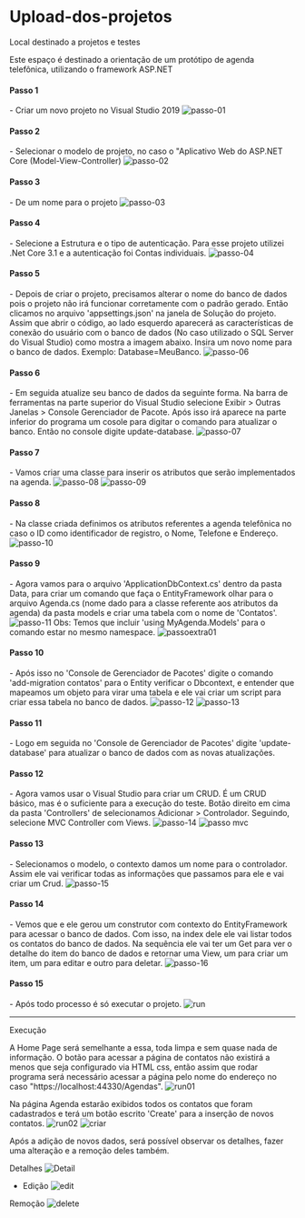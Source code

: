 # Upload-dos-projetos
Local destinado a projetos e testes

Este espaço é destinado a orientação de um protótipo de agenda telefônica, utilizando o framework ASP.NET

**<h4>Passo 1</h4>** - Criar um novo projeto no Visual Studio 2019
![passo-01](https://user-images.githubusercontent.com/87759514/126884012-c2080563-f2f6-4e7e-a925-dcf4702b6bce.png)

**<h4>Passo 2</h4>** - Selecionar o modelo de projeto, no caso o "Aplicativo Web do ASP.NET Core (Model-View-Controller)
![passo-02](https://user-images.githubusercontent.com/87759514/126884060-a259c803-8fec-48b3-9e5d-789dc5814cc9.png)

**<h4>Passo 3</h4>** - De um nome para o projeto
![passo-03](https://user-images.githubusercontent.com/87759514/126884072-8da26569-118c-4f87-83bc-08e5b805bcdb.png)

**<h4>Passo 4</h4>** - Selecione a Estrutura e o tipo de autenticação. Para esse projeto utilizei .Net Core 3.1 e a autenticação foi Contas individuais.
![passo-04](https://user-images.githubusercontent.com/87759514/126884122-faf9eff3-6db0-439f-bfa6-7ad093368c12.png)

**<h4>Passo 5</h4>** - Depois de criar o projeto, precisamos alterar o nome do banco de dados pois o projeto não irá funcionar corretamente com o padrão gerado. Então clicamos no arquivo 'appsettings.json' na janela de Solução do projeto. Assim que abrir o código, ao lado esquerdo aparecerá as características de conexão do usuário com o banco de dados (No caso utilizado o SQL Server do Visual Studio) como mostra a imagem abaixo. Insira um novo nome para o banco de dados. Exemplo: Database=MeuBanco.
![passo-06](https://user-images.githubusercontent.com/87759514/126884267-9b6636e0-fa87-4d94-93a9-7ccc81102480.png)

**<h4>Passo 6</h4>** - Em seguida atualize seu banco de dados da seguinte forma. Na barra de ferramentas na parte superior do Visual Studio selecione Exibir > Outras Janelas > Console Gerenciador de Pacote. Após isso irá aparece na parte inferior do programa um cosole para digitar o comando para atualizar o banco. Então no console digite update-database. 
![passo-07](https://user-images.githubusercontent.com/87759514/126884372-899ea5b5-7e2c-4b35-b993-8259733c9263.png)

**<h4>Passo 7</h4>** - Vamos criar uma classe para inserir os atributos que serão implementados na agenda.
![passo-08](https://user-images.githubusercontent.com/87759514/126884421-c3d5fd53-3e8a-4eb1-ac0f-5bec43b0b9fd.png)
![passo-09](https://user-images.githubusercontent.com/87759514/126884422-92ebaba9-3d46-4c25-b7bd-838b39bdbfd4.png)

**<h4>Passo 8</h4>** - Na classe criada definimos os atributos referentes a agenda telefônica no caso o ID como identificador de registro, o Nome, Telefone e Endereço.
![passo-10](https://user-images.githubusercontent.com/87759514/126884458-87224bdd-a2d2-4393-b61e-07c3e1c4d26b.png)

**<h4>Passo 9</h4>** - Agora vamos para o arquivo 'ApplicationDbContext.cs' dentro da pasta Data, para criar um comando que faça o EntityFramework olhar para o arquivo Agenda.cs (nome dado para a classe referente aos atributos da agenda) da pasta models e criar uma tabela com o nome de 'Contatos'.
![passo-11](https://user-images.githubusercontent.com/87759514/126884544-a7db77b9-eef3-4594-abac-2d7e01c3eee3.png)
Obs: Temos que incluir 'using MyAgenda.Models' para o comando estar no mesmo namespace.
![passoextra01](https://user-images.githubusercontent.com/87759514/126884600-0680159f-d26f-4b0b-8a18-2d868fcf4ccd.png)

**<h4>Passo 10</h4>** - Após isso no 'Console de Gerenciador de Pacotes' digite o comando 'add-migration contatos' para o Entity verificar o Dbcontext, e entender que mapeamos um objeto para virar uma tabela e ele vai criar um script para criar essa tabela no banco de dados.
![passo-12](https://user-images.githubusercontent.com/87759514/126884644-3d213e56-5f91-4005-b17c-235831aaf3e4.png)
![passo-13](https://user-images.githubusercontent.com/87759514/126884657-d9657bd7-9563-41f5-8185-361e3df25773.png)

**<h4>Passo 11</h4>** - Logo em seguida no 'Console de Gerenciador de Pacotes' digite 'update-database' para atualizar o banco de dados com as novas atualizações.

**<h4>Passo 12</h4>** - Agora vamos usar o Visual Studio para criar um CRUD. É um CRUD básico, mas é o suficiente para a execução do teste. Botão direito em cima da pasta 'Controllers' de selecionamos Adicionar > Controlador. Seguindo, selecione MVC Controller com Views.
![passo-14](https://user-images.githubusercontent.com/87759514/126884812-50f972a2-628a-4722-a729-8b55d61345f5.png)
![passo mvc](https://user-images.githubusercontent.com/87759514/126884816-7d424497-84b2-476d-87f4-4566ce0796ba.png)

**<h4>Passo 13</h4>** - Selecionamos o modelo, o contexto damos um nome para o controlador. Assim ele vai verificar todas as informações que passamos para ele e vai criar um Crud.
![passo-15](https://user-images.githubusercontent.com/87759514/126884831-2cb8ec45-92c9-42e1-ae07-e313d0bdaf4d.png)

**<h4>Passo 14</h4>** - Vemos que e ele gerou um construtor com contexto do EntityFramework para acessar o banco de dados. Com isso, na index dele ele vai listar todos os contatos do banco de dados. Na sequência ele vai ter um Get para ver o detalhe do item do banco de dados e retornar uma View, um para criar um item, um para editar e outro para deletar.
![passo-16](https://user-images.githubusercontent.com/87759514/126884908-c9d86b2d-a692-4e49-849e-a770494374df.png)

**<h4>Passo 15</h4>** - Após todo processo é só executar o projeto.
![run](https://user-images.githubusercontent.com/87759514/126884938-2dfed061-72be-4b0c-84e4-c896353f8cd9.png)

---------------------------------------------------------------------------------------------------------------------------------------------------------------------------------

Execução

A Home Page será semelhante a essa, toda limpa e sem quase nada de informação. O botão para acessar a página de contatos não existirá a menos que seja configurado via HTML css, então assim que rodar programa será necessário acessar a página pelo nome do endereço no caso "https://localhost:44330/Agendas".
![run01](https://user-images.githubusercontent.com/87759514/126885058-ca82aef5-a306-48f4-a730-2ef2b81fe950.png)

Na página Agenda estarão exibidos todos os contatos que foram cadastrados e terá um botão escrito 'Create' para a inserção de novos contatos.
![run02](https://user-images.githubusercontent.com/87759514/126885110-3ba4e18b-89a6-481d-b178-60455a329470.png)
![criar](https://user-images.githubusercontent.com/87759514/126885114-ab86fa70-2b68-4a1b-8313-a281db910f8a.png)

Após a adição de novos dados, será possível observar os detalhes, fazer uma alteração e a remoção deles também.

Detalhes
![Detail](https://user-images.githubusercontent.com/87759514/126885160-bbfd27d8-2378-4661-9726-b1a8d68ddf28.png)

- Edição
![edit](https://user-images.githubusercontent.com/87759514/126885151-55e84fbf-501c-457e-af62-8310ccd1df59.png)

Remoção
![delete](https://user-images.githubusercontent.com/87759514/126885156-ee7e72e6-050c-487a-816d-892f63cd1eb7.png)
